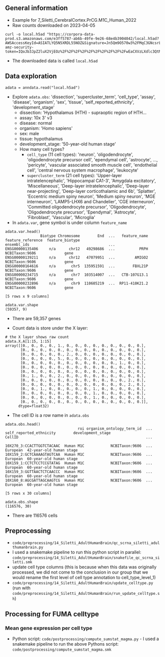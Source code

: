 ## General information
- Example for 7_Siletti_CerebralCortex.PrCG.M1C_Human_2022
- Raw counts downloaded on 2023-04-05
```
curl -o local.h5ad "https://corpora-data-prod.s3.amazonaws.com/e3ff5787-ab6b-49fe-9e26-68e4b3904042/local.h5ad?AWSAccessKeyId=ASIATLYQ5N5XRDL55NOZ&Signature=Jn5Qm9O570w3%2FMqC3GNcsrLrCUE%3D&x-amz-security-token=IQoJb3JpZ2luX2VjEOz%2F%2F%2F%2F%2F%2F%2F%2F%2F%2FwEaCXVzLXdlc3QtMiJHMEUCIQC%2FeF5Wq%2BBJmW03qHEtHA9245envwex7vaaGDcj3IjXBwIgSgYobQuQDmbjRCbctDUUmlkSYEoseURZ7fj9OS092Asq9AMI9f%2F%2F%2F%2F%2F%2F%2F%2F%2F%2FARABGgwyMzE0MjY4NDY1NzUiDLWHUHK%2BX5xivjDkNSrIAxfNmQIEvMuNjTz4Qjfq1bgAFSB6GQ6g6%2F5%2FMWs6%2BlCI%2FYs2FwzqLi6tpXSd7IJLPugNRTOqoS3Oq6IaNDQbmSrHLxAUTw0hIYPvV9pp2%2BwSOhgZyovCNTaxaW8cNMdwFTbXgtjrbx4eL%2BdDyolQZUd6vd2B8Lqyqtdqn5fqzW9kfWE87hHtLaB9J0L%2Fp%2By9V2HQ1x4zncrToVlPcHTNY%2B6aRZKHmOLAg439MjO4R7MzFuzEzDk%2BZYXP%2BRYf9k19U%2FrpNxqqtgzmqq6JsL88Sb1YL7K1kX1yQrUzEW0bPlzciMB7VUxYjvoqMS0lIYRZhtt0eVfix0KREzAyHboq3n2pOjHwOQ1qv7m2U%2F6pwF1vaeDSeO1aBTB8k8nleeF9WJ16JcZyuAlJzVjVqjfrjjkhWRyZcThjsOE%2B6K6QVXUmsceW%2F05ohj%2BhqizC2Z%2BuDzSuoEA4L1jHFXwis%2BBNitg9Z4mUCVl5%2B%2BMd5jZPizRjdp4N5bUodTvbgWRVxF5V6vAiVF9zZHOGQULZMWq5OdIYDV4%2FXamGstpYLlXLENli%2FNS2izU%2BRetrnHpmk62qCxYsOE3vgEwqfMBqjkcxcZLkoVfes9CebTDTmNCiBjqlAcysViDhajf2ySanZxi3h3kPiNrxubKnJWee8heMKZXyO2lHHZT4IMdmRKtcQfiwjeTHRG%2Bw%2BjDBNA8pur6F0dsk%2BivamXrTsSMrcndHdpnG%2BbVY7jvHlzhzoI%2BrHo7KqLfKeRmXQh7FJ%2BmKgYuQCT8KBx0czBCv3AiIi0SZL%2Farnjt3X4w90wf3lsDw89TTJH4EYKywVkvHGjoN4tRboUC7fUcvPA%3D%3D&Expires=1683838735"
```
- The downloaded data is called `local.h5ad`

## Data exploration

```
adata = anndata.read("local.h5ad")
```

- Explore `adata.obs`: 'dissection', 'supercluster_term', 'cell_type', 'assay', 'disease', 'organism', 'sex',
       'tissue', 'self_reported_ethnicity', 'development_stage'
    - dissection: 'Hypothalamus (HTH) - supraoptic region of HTH...
    - assay: 10x 3' v3
    - disease: normal
    - organism: 'Homo sapiens'
    - sex: male
    - tissue: hypothalamus
    - development_stage: '50-year-old human stage'
    - How many cell types? 
        - `cell_type` (11 cell types): 'neuron', 'oligodendrocyte', 'oligodendrocyte precursor cell', 'ependymal cell', 'astrocyte', ..., 'pericyte', 'vascular associated smooth muscle cell', 'endothelial cell', 'central nervous system macrophage', 'leukocyte'
        - `supercluster_term` (21 cell types): 'Upper-layer intratelencephalic', 'Hippocampal CA1-3', 'Amygdala excitatory', 'Miscellaneous', 'Deep-layer intratelencephalic', 'Deep-layer near-projecting', 'Deep-layer corticothalamic and 6b', 'Splatter', 'Eccentric medium spiny neuron', 'Medium spiny neuron', 'MGE interneuron', 'LAMP5-LHX6 and Chandelier', 'CGE interneuron', 'Committed oligodendrocyte precursor', 'Oligodendrocyte', 'Oligodendrocyte precursor', 'Ependymal', 'Astrocyte', 'Fibroblast', 'Vascular', 'Microglia'
- In `adata.var`, gene symbol is under column `feature_name`
```
adata.var.head()
                Biotype Chromosome        End  ...   feature_name feature_reference  feature_biotype
ensembl_ids                                    ...
ENSG00000135406     n/a      chr12   49298686  ...           PRPH    NCBITaxon:9606             gene
ENSG00000139211     n/a      chr12   47079951  ...         AMIGO2    NCBITaxon:9606             gene
ENSG00000164616     n/a       chr5  135951591  ...        FBXL21P    NCBITaxon:9606             gene
ENSG00000234715     n/a       chr7  103514007  ...   CTB-107G13.1    NCBITaxon:9606             gene
ENSG00000232896     n/a       chr9  110605219  ...  RP11-410K21.2    NCBITaxon:9606             gene

[5 rows x 9 columns]

adata.var.shape
(59357, 9)
```
- There are 59,357 genes

- Count data is store under the X layer:

```
# the X layer shows raw count
adata.X.A[1:15, 1:15]
array([[0., 0., 0., 0., 1., 0., 0., 0., 0., 0., 0., 0., 0., 0.],
       [0., 0., 0., 0., 0., 0., 0., 0., 0., 0., 0., 0., 0., 0.],
       [0., 0., 0., 0., 0., 2., 0., 0., 0., 0., 0., 0., 0., 0.],
       [0., 0., 0., 0., 5., 0., 0., 0., 0., 0., 0., 0., 0., 0.],
       [0., 0., 0., 0., 0., 0., 0., 0., 0., 0., 0., 1., 0., 0.],
       [0., 0., 0., 0., 0., 0., 0., 0., 0., 0., 0., 0., 0., 0.],
       [0., 0., 0., 0., 8., 0., 0., 0., 0., 0., 0., 0., 0., 0.],
       [0., 1., 0., 0., 2., 0., 0., 0., 0., 0., 0., 0., 0., 0.],
       [0., 0., 0., 0., 0., 0., 0., 0., 0., 0., 0., 0., 2., 0.],
       [0., 0., 0., 0., 0., 0., 0., 0., 0., 0., 0., 0., 2., 0.],
       [0., 0., 1., 0., 0., 0., 0., 0., 1., 0., 0., 0., 0., 0.],
       [0., 0., 0., 0., 0., 0., 0., 0., 1., 0., 0., 0., 0., 0.],
       [0., 0., 0., 0., 0., 0., 0., 0., 1., 0., 0., 0., 0., 0.],
       [0., 0., 0., 0., 0., 0., 0., 0., 0., 0., 0., 0., 0., 0.]],
      dtype=float32)
```

- The cell ID is a row name in `adata.obs`
```
adata.obs.head()
                                 roi organism_ontology_term_id  ... self_reported_ethnicity        development_stage
CellID                                                          ...

10X270_3:CCACTTGGTCTACAAC  Human M1C            NCBITaxon:9606  ...                European  42-year-old human stage
10X159_2:GCTCAAAAGTAGTCAA  Human M1C            NCBITaxon:9606  ...                European  60-year-old human stage
10X159_1:CCTCTCCTCCGTATAG  Human M1C            NCBITaxon:9606  ...                European  60-year-old human stage
10X159_3:GGTTAACTCTCAACCC  Human M1C            NCBITaxon:9606  ...                European  60-year-old human stage
10X160_8:AGCGATTAGCAAGTCG  Human M1C            NCBITaxon:9606  ...                European  60-year-old human stage

[5 rows x 30 columns]

adata.obs.shape
(116576, 30)
```
- There are 116576 cells

## Preprocessing
- `code/preprocessing/14_Siletti_AdultHumanBrain/qc_scrna_siletti_adulthumanbrain.py`
- I used a snakemake pipeline to run this python script in parallel: `code/preprocessing/14_Siletti_AdultHumanBrain/snakefile_qc_scrna_siletti.smk`
- update cell type columns (this is because when this data was originally processed, we did not come to the conclusion in our group that we would rename the first level of cell type annotation to cell_type_level_1)
- `code/preprocessing/14_Siletti_AdultHumanBrain/update_celltype.py` (run with `code/preprocessing/14_Siletti_AdultHumanBrain/run_update_celltype.sh`)

## Processing for FUMA celltype
### Mean gene expression per cell type
- Python script: `code/postprocessing/compute_sumstat_magma.py`
       - I  used a snakemake pipeline to run the above Pythons script: `code/postprocessing/compute_sumstat_magma.smk`
